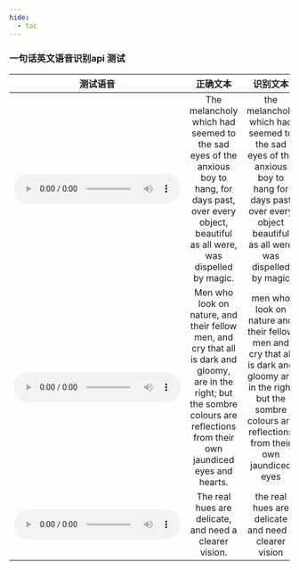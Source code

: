 ```yaml
---
hide:
  - toc
---
```

### 一句话英文语音识别api 测试


|  测试语音 | 正确文本  |   识别文本   | 
|:----------------------------:|:---------:|:----------------:|
|  <audio controls><source src="./asr_audio/114_129317_000065_000002.wav" type="audio/mpeg"></audio> | The melancholy which had seemed to the sad eyes of the anxious boy to hang, for days past, over every object, beautiful as all were, was dispelled by magic.| the melancholy which had seemed to the sad eyes of the anxious boy to hang for days past over every object beautiful as all were was dispelled by magic|
|  <audio controls><source src="./asr_audio/114_129317_000065_000005.wav" type="audio/mpeg"></audio> | Men who look on nature, and their fellow men, and cry that all is dark and gloomy, are in the right; but the sombre colours are reflections from their own jaundiced eyes and hearts. | men who look on nature and their fellow men and cry that all is dark and gloomy are in the right but the sombre colours are reflections from their own jaundiced eyes|
|  <audio controls><source src="./asr_audio/114_129317_000065_000006.wav" type="audio/mpeg"></audio> | The real hues are delicate, and need a clearer vision. | the real hues are delicate and need a clearer vision|